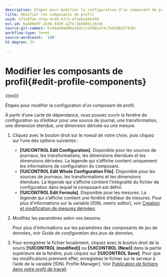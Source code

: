 ```yaml
---
description: Étapes pour modifier la configuration d’un composant de profil.
title: Modifier les composants de profil
uuid: e71adfae-afaa-4cd4-b7c5-a71e6a1b5459
exl-id: 6a4d9e0f-1536-4d39-a27d-5b6805c19c8e
source-git-commit: b1dda69a606a16dccca30d2a74c7e63dbd27936c
workflow-type: tm+mt
source-wordcount: '180'
ht-degree: 3%

---
```


# Modifier les composants de profil{#edit-profile-components}

{{eol}}

Étapes pour modifier la configuration d’un composant de profil.

À partir d’une carte de dépendance, vous pouvez ouvrir la fenêtre de configuration ou d’éditeur pour une source de journal, une transformation, une dimension étendue, une dimension dérivée ou une mesure.

1. Cliquez avec le bouton droit sur le noeud de votre choix, puis cliquez sur l’une des options suivantes :

   * **[!UICONTROL Edit Configuration]**. Disponible pour les sources de journaux, les transformations, les dimensions étendues et les dimensions dérivées. La légende qui s’affiche contient uniquement les informations de configuration du composant.
   * **[!UICONTROL Edit Whole Configuration File]**. Disponible pour les sources de journaux, les transformations et les dimensions étendues. La légende qui s’affiche contient l’intégralité du fichier de configuration dans lequel le composant est défini.
   * **[!UICONTROL Edit Formula]**. Disponible pour les mesures. La légende qui s’affiche contient une fenêtre d’éditeur de mesures. Pour plus d’informations sur la variable [!DNL metric editor], voir [Création et modification de mesures dérivées](../../../../../home/c-get-started/c-admin-intrf/c-prof-mgr/c-drvd-mtrcs.md#concept-e41723b342a849309874b26232224a40).

1. Modifiez les paramètres selon vos besoins.

   Pour plus d’informations sur les paramètres des composants de jeu de données, voir *Guide de configuration des jeux de données*.

1. Pour enregistrer le fichier localement, cliquez avec le bouton droit de la souris **[!UICONTROL (modified)]** ou **[!UICONTROL (New)]** dans la partie supérieure de la fenêtre, puis cliquez sur **[!UICONTROL Save]**.
Pour que les modifications prennent effet, enregistrez le fichier sur le serveur à l’aide de la variable [!DNL Profile Manager]. Voir [Publication de fichiers dans votre profil de travail](../../../../../home/c-get-started/c-admin-intrf/c-prof-mgr/t-pub-files-wkg-prof.md#task-a0106e010c834d16bd60eef4721b6af9).

